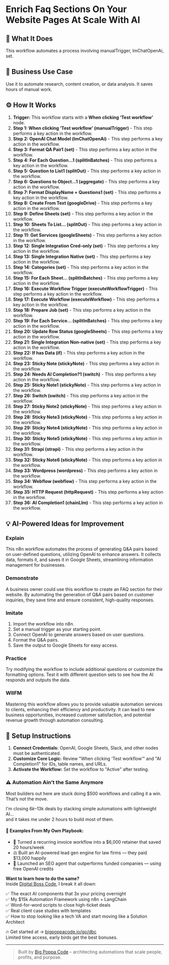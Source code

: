 # Enrich Faq Sections On Your Website Pages At Scale With AI

## 🚀 What It Does
This workflow automates a process involving manualTrigger, lmChatOpenAi, set.

## 💼 Business Use Case
Use it to automate research, content creation, or data analysis. It saves hours of manual work.

## ⚙️ How It Works
1.  **Trigger:** This workflow starts with a **When clicking ‘Test workflow’** node.
2. **Step 1: When clicking ‘Test workflow’ (manualTrigger)** - This step performs a key action in the workflow.
3. **Step 2: OpenAI Chat Model (lmChatOpenAi)** - This step performs a key action in the workflow.
4. **Step 3: Format QA Pair1 (set)** - This step performs a key action in the workflow.
5. **Step 4: For Each Question...1 (splitInBatches)** - This step performs a key action in the workflow.
6. **Step 5: Question to List1 (splitOut)** - This step performs a key action in the workflow.
7. **Step 6: Questions to Object...1 (aggregate)** - This step performs a key action in the workflow.
8. **Step 7: Format DisplayName + Questions1 (set)** - This step performs a key action in the workflow.
9. **Step 8: Create From Text (googleDrive)** - This step performs a key action in the workflow.
10. **Step 9: Define Sheets (set)** - This step performs a key action in the workflow.
11. **Step 10: Sheets To List... (splitOut)** - This step performs a key action in the workflow.
12. **Step 11: Get Services (googleSheets)** - This step performs a key action in the workflow.
13. **Step 12: Single Integration Cred-only (set)** - This step performs a key action in the workflow.
14. **Step 13: Single Integration Native (set)** - This step performs a key action in the workflow.
15. **Step 14: Categories (set)** - This step performs a key action in the workflow.
16. **Step 15: For Each Sheet... (splitInBatches)** - This step performs a key action in the workflow.
17. **Step 16: Execute Workflow Trigger (executeWorkflowTrigger)** - This step performs a key action in the workflow.
18. **Step 17: Execute Workflow (executeWorkflow)** - This step performs a key action in the workflow.
19. **Step 18: Prepare Job (set)** - This step performs a key action in the workflow.
20. **Step 19: For Each Service... (splitInBatches)** - This step performs a key action in the workflow.
21. **Step 20: Update Row Status (googleSheets)** - This step performs a key action in the workflow.
22. **Step 21: Single Integration Non-native (set)** - This step performs a key action in the workflow.
23. **Step 22: If has Data (if)** - This step performs a key action in the workflow.
24. **Step 23: Sticky Note (stickyNote)** - This step performs a key action in the workflow.
25. **Step 24: Needs AI Completion?1 (switch)** - This step performs a key action in the workflow.
26. **Step 25: Sticky Note1 (stickyNote)** - This step performs a key action in the workflow.
27. **Step 26: Switch (switch)** - This step performs a key action in the workflow.
28. **Step 27: Sticky Note2 (stickyNote)** - This step performs a key action in the workflow.
29. **Step 28: Sticky Note3 (stickyNote)** - This step performs a key action in the workflow.
30. **Step 29: Sticky Note4 (stickyNote)** - This step performs a key action in the workflow.
31. **Step 30: Sticky Note5 (stickyNote)** - This step performs a key action in the workflow.
32. **Step 31: Strapi (strapi)** - This step performs a key action in the workflow.
33. **Step 32: Sticky Note6 (stickyNote)** - This step performs a key action in the workflow.
34. **Step 33: Wordpress (wordpress)** - This step performs a key action in the workflow.
35. **Step 34: Webflow (webflow)** - This step performs a key action in the workflow.
36. **Step 35: HTTP Request (httpRequest)** - This step performs a key action in the workflow.
37. **Step 36: AI Completion1 (chainLlm)** - This step performs a key action in the workflow.

## 💡 AI-Powered Ideas for Improvement
### Explain
This n8n workflow automates the process of generating Q&A pairs based on user-defined questions, utilizing OpenAI to enhance answers. It collects data, formats it, and saves it in Google Sheets, streamlining information management for businesses.

### Demonstrate
A business owner could use this workflow to create an FAQ section for their website. By automating the generation of Q&A pairs based on customer inquiries, they save time and ensure consistent, high-quality responses.

### Imitate
1. Import the workflow into n8n.
2. Set a manual trigger as your starting point.
3. Connect OpenAI to generate answers based on user questions.
4. Format the Q&A pairs.
5. Save the output to Google Sheets for easy access.

### Practice
Try modifying the workflow to include additional questions or customize the formatting options. Test it with different question sets to see how the AI responds and outputs the data.

### WIIFM
Mastering this workflow allows you to provide valuable automation services to clients, enhancing their efficiency and productivity. It can lead to new business opportunities, increased customer satisfaction, and potential revenue growth through automation consulting.

## 🔧 Setup Instructions
1. **Connect Credentials:** OpenAI, Google Sheets, Slack, and other nodes must be authenticated.
2. **Customize Core Logic:** Review "When clicking ‘Test workflow’" and "AI Completion1" for IDs, table names, and URLs.
3. **Activate the Workflow:** Set the workflow to "Active" after testing.

### ⚠️ Automation Ain’t the Same Anymore

Most builders out here are stuck doing $500 workflows and calling it a win.  
That’s not the move.  

I'm closing $6k–$13k deals by stacking simple automations with lightweight AI...  
and it takes me under 2 hours to build most of them.

#### 🧠 Examples From My Own Playbook:
- 🔁 Turned a recurring invoice workflow into a $6,000 retainer that saved 20 hours/week  
- ⚖️ Built an AI-powered lead gen engine for law firms — they paid $13,000 happily  
- 🚀 Launched an SEO agent that outperforms funded companies — using free OpenAI credits  

**Want to learn how to do the same?**  
Inside [Digital Boss Code](https://bigpoppacode.io/go/dbc), I break it all down:

✅ The exact AI components that 3x your pricing overnight  
✅ My $15k Automation Framework using n8n + LangChain  
✅ Word-for-word scripts to close high-ticket deals  
✅ Real client case studies with templates  
✅ How to stop looking like a tech VA and start moving like a Solution Architect  

🔥 Get started at → [bigpoppacode.io/go/dbc](https://bigpoppacode.io/go/dbc)  
Limited time access, early birds get the best bonuses.

---
> Built by [Big Poppa Code](https://bigpoppacode.io) – architecting automations that scale people, profits, and purpose.
